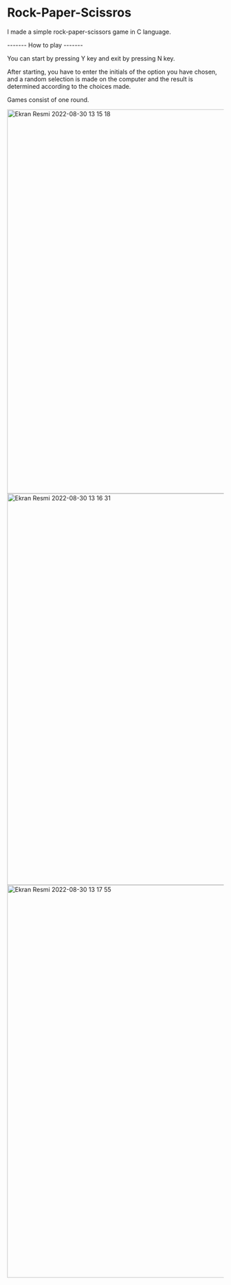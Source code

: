 # Rock-Paper-Scissros
I made a simple rock-paper-scissors game in C language.

 ------- How to play -------
 
 
 You can start by pressing Y key and exit by pressing N key.

After starting, you have to enter the initials of the option you have chosen, and a random selection is made on the computer
and the result is determined according to the choices made.

Games consist of one round.


<img width="893" alt="Ekran Resmi 2022-08-30 13 15 18" src="https://user-images.githubusercontent.com/111610326/187412454-e4cda237-b827-4a3e-b135-40b3e19ca8a4.png">
<img width="910" alt="Ekran Resmi 2022-08-30 13 16 31" src="https://user-images.githubusercontent.com/111610326/187412469-9ded726e-5422-44bd-917a-ed614f483982.png">
<img width="913" alt="Ekran Resmi 2022-08-30 13 17 55" src="https://user-images.githubusercontent.com/111610326/187412483-7f815489-4436-4faa-a64c-17a5d3189cca.png">
